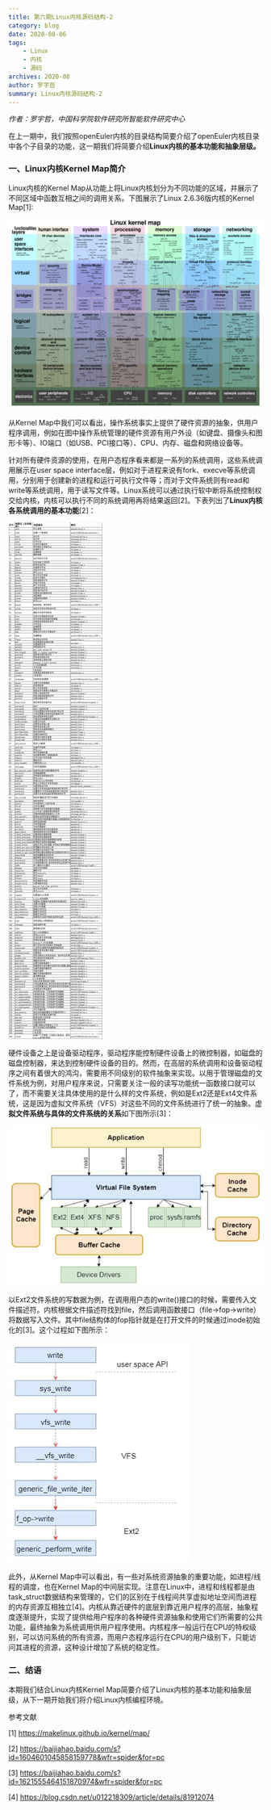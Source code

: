 ```yaml
---
title: 第六期Linux内核源码结构-2
category: blog 
date: 2020-08-06
tags:
    - Linux
    - 内核
    - 源码
archives: 2020-08
author: 罗宇哲
summary: Linux内核源码结构-2
---
```


 _作者：罗宇哲，中国科学院软件研究所智能软件研究中心_ 

在上一期中，我们按照openEuler内核的目录结构简要介绍了openEuler内核目录中各个子目录的功能，这一期我们将简要介绍**Linux内核的基本功能和抽象层级。**

### 一、Linux内核Kernel Map简介

Linux内核的Kernel Map从功能上将Linux内核划分为不同功能的区域，并展示了不同区域中函数互相之间的调用关系。下图展示了Linux 2.6.36版内核的Kernel Map[1]:

<img src="./Kernel-6-1.png">

从Kernel Map中我们可以看出，操作系统事实上提供了硬件资源的抽象，供用户程序调用，例如在图中操作系统管理的硬件资源有用户外设（如键盘、摄像头和图形卡等）、IO端口（如USB、PCI接口等）、CPU、内存、磁盘和网络设备等。

针对所有硬件资源的使用，在用户态程序看来都是一系列的系统调用，这些系统调用展示在user space interface层，例如对于进程来说有fork、execve等系统调用，分别用于创建新的进程和运行可执行文件等；而对于文件系统则有read和write等系统调用，用于读写文件等。Linux系统可以通过执行软中断将系统控制权交给内核，内核可以执行不同的系统调用再将结果返回[2]。下表列出了**Linux内核各系统调用的基本功能**[2]：

<img src="./Kernel-6-2.jpg">

硬件设备之上是设备驱动程序，驱动程序能控制硬件设备上的微控制器，如磁盘的磁盘控制器，来达到控制硬件设备的目的。然而，在高层的系统调用和设备驱动程序之间有着很大的鸿沟，需要用不同级别的软件抽象来实现。以用于管理磁盘的文件系统为例，对用户程序来说，只需要关注一般的读写功能统一函数接口就可以了，而不需要关注具体使用的是什么样的文件系统，例如是Ext2还是Ext4文件系统，这是因为虚拟文件系统（VFS）对这些不同的文件系统进行了统一的抽象。虚**拟文件系统与具体的文件系统的关系**如下图所示[3]：

<img src="./Kernel-6-3.jpg">

以Ext2文件系统的写数据为例，在调用用户态的write()接口的时候，需要传入文件描述符。内核根据文件描述符找到file，然后调用函数接口（file-\>fop-\>write）将数据写入文件。其中file结构体的fop指针就是在打开文件的时候通过inode初始化的[3]。这个过程如下图所示：

<img src="./Kernel-6-4.jpg">

此外，从Kernel Map中可以看出，有一些对系统资源抽象的重要功能，如进程/线程的调度，也在Kernel Map的中间层实现。注意在Linux中，进程和线程都是由task_struct数据结构来管理的，它们的区别在于线程间共享虚拟地址空间而进程的内存资源互相独立[4]。内核从靠近硬件的底层到靠近用户程序的高层，抽象程度逐渐提升，实现了提供给用户程序的各种硬件资源抽象和使用它们所需要的公共功能，最终抽象为系统调用供用户程序使用。内核程序一般运行在CPU的特权级别，可以访问系统的所有资源，而用户态程序运行在CPU的用户级别下，只能访问其进程的资源，这种设计增加了系统的稳定性。

### 二、结语

本期我们结合Linux内核Kernel Map简要介绍了Linux内核的基本功能和抽象层级，从下一期开始我们将介绍Linux内核编程环境。

参考文献

[1] https://makelinux.github.io/kernel/map/

[2] https://baijiahao.baidu.com/s?id=1604601045858159778&wfr=spider&for=pc

[3] https://baijiahao.baidu.com/s?id=1621555464151870974&wfr=spider&for=pc

[4] https://blog.csdn.net/u012218309/article/details/81912074